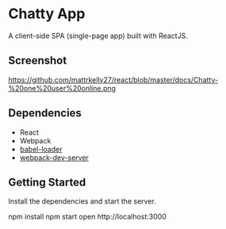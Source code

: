 Chatty App
=====================

A client-side SPA (single-page app) built with ReactJS.

## Screenshot


https://github.com/mattrkelly27/react/blob/master/docs/Chatty-%20one%20user%20online.png

## Dependencies

* React
* Webpack
* [babel-loader](https://github.com/babel/babel-loader)
* [webpack-dev-server](https://github.com/webpack/webpack-dev-server)

## Getting Started 

Install the dependencies and start the server.

npm install
npm start
open http://localhost:3000
